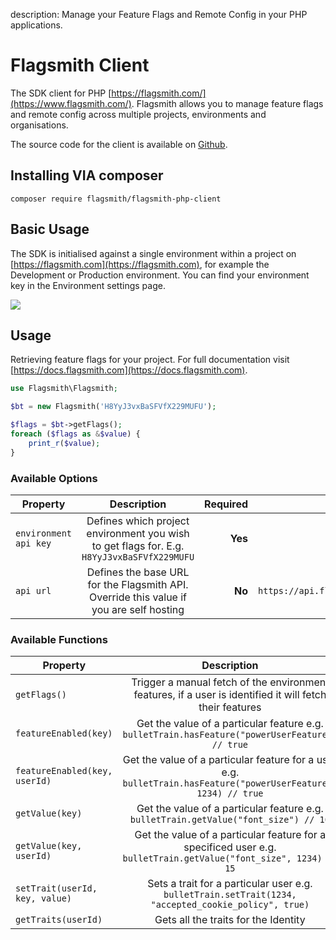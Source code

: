 description: Manage your Feature Flags and Remote Config in your PHP applications.

# Flagsmith Client

The SDK client for PHP [https://flagsmith.com/](https://www.flagsmith.com/). Flagsmith allows you to manage feature
flags and remote config across multiple projects, environments and organisations.

The source code for the client is available on [Github](https://github.com/flagsmith/flagsmith-php-client).

## Installing VIA composer

`composer require flagsmith/flagsmith-php-client`

## Basic Usage

The SDK is initialised against a single environment within a project on [https://flagsmith.com](https://flagsmith.com),
for example the Development or Production environment. You can find your environment key in the Environment settings
page.

<img src="/images/api-key.png"/>

## Usage

Retrieving feature flags for your project. For full documentation visit
[https://docs.flagsmith.com](https://docs.flagsmith.com).

```php
use Flagsmith\Flagsmith;

$bt = new Flagsmith('H8YyJ3vxBaSFVfX229MUFU');

$flags = $bt->getFlags();
foreach ($flags as &$value) {
    print_r($value);
}
```

### Available Options

| Property              |                                        Description                                         | Required |                       Default Value |
| --------------------- | :----------------------------------------------------------------------------------------: | -------: | ----------------------------------: |
| `environment api key` | Defines which project environment you wish to get flags for. E.g. `H8YyJ3vxBaSFVfX229MUFU` |  **Yes** |                                null |
| `api url`             |  Defines the base URL for the Flagsmith API. Override this value if you are self hosting   |   **No** | `https://api.flagsmith.com/api/v1/` |

### Available Functions

| Property                       |                                                   Description                                                    |
| ------------------------------ | :--------------------------------------------------------------------------------------------------------------: |
| `getFlags()`                   |     Trigger a manual fetch of the environment features, if a user is identified it will fetch their features     |
| `featureEnabled(key)`          |         Get the value of a particular feature e.g. `bulletTrain.hasFeature("powerUserFeature") // true`          |
| `featureEnabled(key, userId)`  | Get the value of a particular feature for a user e.g. `bulletTrain.hasFeature("powerUserFeature", 1234) // true` |
| `getValue(key)`                |               Get the value of a particular feature e.g. `bulletTrain.getValue("font_size") // 10`               |
| `getValue(key, userId)`        | Get the value of a particular feature for a specificed user e.g. `bulletTrain.getValue("font_size", 1234) // 15` |
| `setTrait(userId, key, value)` |       Sets a trait for a particular user e.g. `bulletTrain.setTrait(1234, "accepted_cookie_policy", true)`       |
| `getTraits(userId)`            |                                       Gets all the traits for the Identity                                       |
